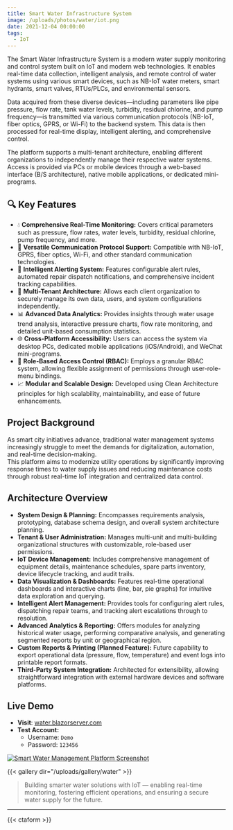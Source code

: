 ```yaml
---
title: Smart Water Infrastructure System
image: /uploads/photos/water/iot.png
date: 2021-12-04 00:00:00
tags:
  - IoT
---
```


The Smart Water Infrastructure System is a modern water supply monitoring and control system built on IoT and modern web technologies. It enables real-time data collection, intelligent analysis, and remote control of water systems using various smart devices, such as NB-IoT water meters, smart hydrants, smart valves, RTUs/PLCs, and environmental sensors.

Data acquired from these diverse devices—including parameters like pipe pressure, flow rate, tank water levels, turbidity, residual chlorine, and pump frequency—is transmitted via various communication protocols (NB-IoT, fiber optics, GPRS, or Wi-Fi) to the backend system. This data is then processed for real-time display, intelligent alerting, and comprehensive control.

The platform supports a multi-tenant architecture, enabling different organizations to independently manage their respective water systems. Access is provided via PCs or mobile devices through a web-based interface (B/S architecture), native mobile applications, or dedicated mini-programs.

## 🔍 Key Features

- 💧 **Comprehensive Real-Time Monitoring:** Covers critical parameters such as pressure, flow rates, water levels, turbidity, residual chlorine, pump frequency, and more.
- 📡 **Versatile Communication Protocol Support:** Compatible with NB-IoT, GPRS, fiber optics, Wi-Fi, and other standard communication technologies.
- 🧠 **Intelligent Alerting System:** Features configurable alert rules, automated repair dispatch notifications, and comprehensive incident tracking capabilities.
- 🧩 **Multi-Tenant Architecture:** Allows each client organization to securely manage its own data, users, and system configurations independently.
- 📊 **Advanced Data Analytics:** Provides insights through water usage trend analysis, interactive pressure charts, flow rate monitoring, and detailed unit-based consumption statistics.
- 🌐 **Cross-Platform Accessibility:** Users can access the system via desktop PCs, dedicated mobile applications (iOS/Android), and WeChat mini-programs.
- 🔐 **Role-Based Access Control (RBAC):** Employs a granular RBAC system, allowing flexible assignment of permissions through user-role-menu bindings.
- 📈 **Modular and Scalable Design:** Developed using Clean Architecture principles for high scalability, maintainability, and ease of future enhancements.

## Project Background

As smart city initiatives advance, traditional water management systems increasingly struggle to meet the demands for digitalization, automation, and real-time decision-making.  
This platform aims to modernize utility operations by significantly improving response times to water supply issues and reducing maintenance costs through robust real-time IoT integration and centralized data control.

## Architecture Overview

- **System Design & Planning:** Encompasses requirements analysis, prototyping, database schema design, and overall system architecture planning.
- **Tenant & User Administration:** Manages multi-unit and multi-building organizational structures with customizable, role-based user permissions.
- **IoT Device Management:** Includes comprehensive management of equipment details, maintenance schedules, spare parts inventory, device lifecycle tracking, and audit trails.
- **Data Visualization & Dashboards:** Features real-time operational dashboards and interactive charts (line, bar, pie graphs) for intuitive data exploration and querying.
- **Intelligent Alert Management:** Provides tools for configuring alert rules, dispatching repair teams, and tracking alert escalations through to resolution.
- **Advanced Analytics & Reporting:** Offers modules for analyzing historical water usage, performing comparative analysis, and generating segmented reports by unit or geographical region.
- **Custom Reports & Printing (Planned Feature):** Future capability to export operational data (pressure, flow, temperature) and event logs into printable report formats.
- **Third-Party System Integration:** Architected for extensibility, allowing straightforward integration with external hardware devices and software platforms.

## Live Demo

- **Visit**: [water.blazorserver.com](https://water.blazorserver.com)
- **Test Account:**
    *   Username: `Demo`
    *   Password: `123456`

[![Smart Water Management Platform Screenshot](/uploads/photos/water-iot-screenshot.png)](/uploads/photos/water-iot-screenshot.png)

{{< gallery dir="/uploads/gallery/water" >}}

> Building smarter water solutions with IoT — enabling real-time monitoring, fostering efficient operations, and ensuring a secure water supply for the future.

---

{{< ctaform >}}